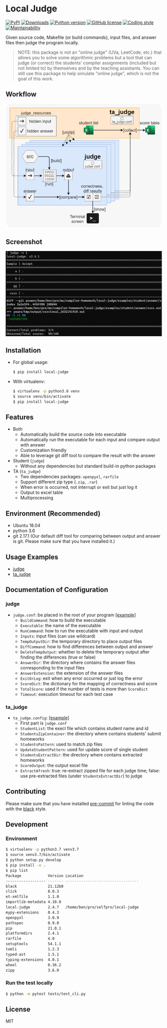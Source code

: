 # Local Judge

[![PyPI](https://img.shields.io/pypi/v/local-judge?color=blue&style=flat&logo=pypi)](https://pypi.org/project/local-judge/)
[![Downloads](https://pepy.tech/badge/local-judge)](https://pepy.tech/project/local-judge)
[![Python version](https://img.shields.io/badge/python-_3.9,_3.10,_3.11,_3.12,_3.13-blue.svg)](https://github.com/aben20807/local-judge/actions/workflows/test_cli.yml)
[![GitHub license](https://img.shields.io/github/license/aben20807/local-judge?color=blue)](LICENSE)
[![Coding style](https://img.shields.io/badge/code%20style-black-1183C3.svg)](https://github.com/psf/black)
[![Maintainability](https://api.codeclimate.com/v1/badges/cb5df372c4368bedf7ac/maintainability)](https://codeclimate.com/github/aben20807/local-judge/maintainability)

Given source code, Makefile (or build commands), input files, and answer files then judge the program locally.

> NOTE: this package is not an "online judge" (UVa, LeetCode, etc.) that allows you to solve some algorithmic problems but a tool that can judge (or correct) the students' compiler assignments (included but not limited to) by themselves and by the teaching assistants. You can still use this package to help simulate "online judge", which is not the goal of this work.

## Workflow

![Workflow](https://raw.githubusercontent.com/aben20807/local-judge/master/images/workflow.png)<!--https://app.diagrams.net/#G1sHhxLAY34FpYWBGIHJirRF19tevzqwi0-->

## Screenshot

![screenshot](https://raw.githubusercontent.com/aben20807/local-judge/master/images/screenshot.png)

## Installation

+ For global usage:

  ```bash
  $ pip install local-judge
  ```

+ With virtualenv:

  ```bash
  $ virtualenv -p python3.6 venv
  $ source venv/bin/activate
  $ pip install local-judge
  ```

## Features

+ Both
  + Automatically build the source code into executable
  + Automatically run the executable for each input and compare output with answer
  + Customization friendly
  + Able to leverage git diff tool to compare the result with the answer
+ Student (`judge`)
  + Without any dependencies but standard build-in python packages
+ TA (`ta_judge`)
  + Two dependencies packages: `openpyxl`, `rarfile`
  + Support different zip type (`.zip`, `.rar`)
  + When error is occurred, not interrupt or exit but just log it 
  + Output to excel table
  + Multiprocessing

## Environment (Recommended)

+ Ubuntu 18.04
+ python 3.6
+ git 2.17.1 (Our default diff tool for comparing between output and answer is git. Please make sure that you have installed it.)

## Usage Examples

+ [judge](https://github.com/aben20807/local-judge/tree/master/examples/judge/)
+ [ta_judge](https://github.com/aben20807/local-judge/tree/master/examples/ta_judge/)

## Documentation of Configuration
### judge

+ `judge.conf`: be placed in the root of your program [[example]](https://github.com/aben20807/local-judge/tree/master/examples/judge/wrong/judge.conf)
  + `BuildCommand`: how to build the executable
  + `Executable`: the name of the executable
  + `RunCommand`: how to run the executable with input and output
  + `Inputs`: input files (can use wildcard)
  + `TempOutputDir`: the temporary directory to place output files
  + `DiffCommand`: how to find differences between output and answer
  + `DeleteTempOutput`: whether to delete the temporary output after finding the differences (true or false)
  + `AnswerDir`: the directory where contains the answer files corresponding to the input files
  + `AnswerExtension`: the extension of the answer files
  + `ExitOrLog`: exit when any error occurred or just log the error
  + `ScoreDict`: the dictionary for the mapping of correctness and score
  + `TotalScore`: used if the number of tests is more than `ScoreDict`
  + `Timeout`: execution timeout for each test case

### ta_judge

+ `ta_judge.config`: [[example]](https://github.com/aben20807/local-judge/tree/master/examples/ta_judge/ta_judge.conf)
  + First part is `judge.conf`
  + `StudentList`: the execl file which contains student name and id
  + `StudentsZipContainer`: the directory where contains students' submit homeworks
  + `StudentsPattern`: used to match zip files
  + `UpdateStudentPattern`: used for update score of single student
  + `StudentsExtractDir`: the directory where contains extracted homeworks
  + `ScoreOutput`: the output excel file
  + `ExtractAfresh`: true: re-extract zipped file for each judge time; false: use pre-extracted files (under `StudentsExtractDir`) to judge

## Contributing

Please make sure that you have installed [pre-commit](https://pre-commit.com/) for linting the code with the [black](https://github.com/psf/black) style.

## Development

### Environment
```bash
$ virtualenv -p python3.7 venv3.7
$ source venv3.7/bin/activate
$ python setup.py develop
$ pip install -e .
$ pip list
Package            Version Location
------------------ ------- ---------------------------------
black              21.12b0
click              8.0.3
et-xmlfile         1.1.0
importlib-metadata 4.10.0
local-judge        2.4.7   /home/ben/pro/selfpro/local-judge
mypy-extensions    0.4.3
openpyxl           3.0.9
pathspec           0.9.0
pip                21.0.1
platformdirs       2.4.1
rarfile            4.0
setuptools         54.1.1
tomli              1.2.3
typed-ast          1.5.1
typing-extensions  4.0.1
wheel              0.36.2
zipp               3.6.0
```

### Run the test locally
```bash
$ python -m pytest tests/test_cli.py
```

## License

MIT